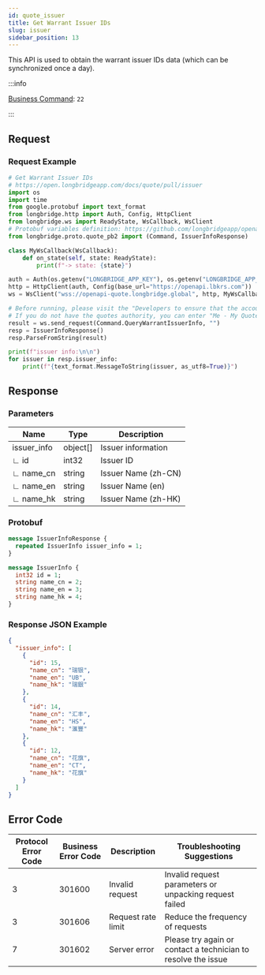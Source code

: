 ```yaml
---
id: quote_issuer
title: Get Warrant Issuer IDs
slug: issuer
sidebar_position: 13
---
```


This API is used to obtain the warrant issuer IDs data (which can be synchronized once a day).

:::info

[Business Command](../../socket/protocol/request): `22`

:::

## Request

### Request Example

```python
# Get Warrant Issuer IDs
# https://open.longbridgeapp.com/docs/quote/pull/issuer
import os
import time
from google.protobuf import text_format
from longbridge.http import Auth, Config, HttpClient
from longbridge.ws import ReadyState, WsCallback, WsClient
# Protobuf variables definition: https://github.com/longbridgeapp/openapi-protobufs/blob/main/quote/api.proto
from longbridge.proto.quote_pb2 import (Command, IssuerInfoResponse)

class MyWsCallback(WsCallback):
    def on_state(self, state: ReadyState):
        print(f"-> state: {state}")

auth = Auth(os.getenv("LONGBRIDGE_APP_KEY"), os.getenv("LONGBRIDGE_APP_SECRET"), access_token=os.getenv("LONGBRIDGE_ACCESS_TOKEN"))
http = HttpClient(auth, Config(base_url="https://openapi.lbkrs.com"))
ws = WsClient("wss://openapi-quote.longbridge.global", http, MyWsCallback())

# Before running, please visit the "Developers to ensure that the account has the correct quotes authority.
# If you do not have the quotes authority, you can enter "Me - My Quotes - Store" to purchase the authority through the "Longbridge" mobile client.
result = ws.send_request(Command.QueryWarrantIssuerInfo, "")
resp = IssuerInfoResponse()
resp.ParseFromString(result)

print(f"issuer info:\n\n")
for issuer in resp.issuer_info:
    print(f"{text_format.MessageToString(issuer, as_utf8=True)}")
```

## Response

### Parameters

| Name        | Type     | Description         |
| ----------- | -------- | ------------------- |
| issuer_info | object[] | Issuer information  |
| ∟ id        | int32    | Issuer ID           |
| ∟ name_cn   | string   | Issuer Name (zh-CN) |
| ∟ name_en   | string   | Issuer Name (en)    |
| ∟ name_hk   | string   | Issuer Name (zh-HK) |

### Protobuf

```protobuf
message IssuerInfoResponse {
  repeated IssuerInfo issuer_info = 1;
}

message IssuerInfo {
  int32 id = 1;
  string name_cn = 2;
  string name_en = 3;
  string name_hk = 4;
}
```

### Response JSON Example

```json
{
  "issuer_info": [
    {
      "id": 15,
      "name_cn": "瑞银",
      "name_en": "UB",
      "name_hk": "瑞銀"
    },
    {
      "id": 14,
      "name_cn": "汇丰",
      "name_en": "HS",
      "name_hk": "滙豐"
    },
    {
      "id": 12,
      "name_cn": "花旗",
      "name_en": "CT",
      "name_hk": "花旗"
    }
  ]
}
```

## Error Code

| Protocol Error Code | Business Error Code | Description        | Troubleshooting Suggestions                                   |
| ------------------- | ------------------- | ------------------ | ------------------------------------------------------------- |
| 3                   | 301600              | Invalid request    | Invalid request parameters or unpacking request failed        |
| 3                   | 301606              | Request rate limit | Reduce the frequency of requests                              |
| 7                   | 301602              | Server error       | Please try again or contact a technician to resolve the issue |
